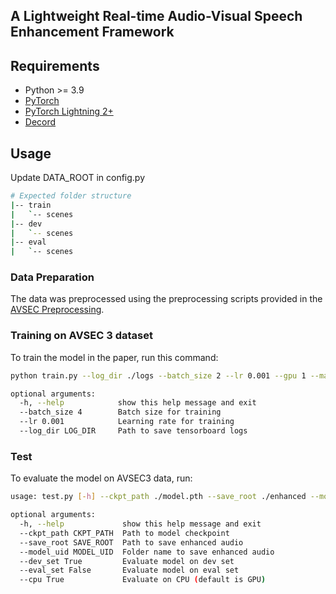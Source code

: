 ## A Lightweight Real-time Audio-Visual Speech Enhancement Framework

## Requirements
* Python >= 3.9
* [PyTorch](https://pytorch.org/)
* [PyTorch Lightning 2+](https://lightning.ai/docs/pytorch/latest/)
* [Decord](https://github.com/dmlc/decord)

## Usage
Update DATA_ROOT in config.py 
```bash
# Expected folder structure
|-- train
|   `-- scenes
|-- dev
|   `-- scenes
|-- eval
|   `-- scenes
```

### Data Preparation
The data was preprocessed using the preprocessing scripts provided in the [AVSEC Preprocessing](https://github.com/cogmhear/avsec_preprocessing/).

### Training on AVSEC 3 dataset

To train the model in the paper, run this command:
```bash
python train.py --log_dir ./logs --batch_size 2 --lr 0.001 --gpu 1 --max_epochs 20

optional arguments:
  -h, --help            show this help message and exit
  --batch_size 4        Batch size for training
  --lr 0.001            Learning rate for training
  --log_dir LOG_DIR     Path to save tensorboard logs
```

### Test

To evaluate the model on AVSEC3 data, run:
```bash
usage: test.py [-h] --ckpt_path ./model.pth --save_root ./enhanced --model_uid avse [--dev_set False] [--eval_set True] [--cpu True]

optional arguments:
  -h, --help             show this help message and exit
  --ckpt_path CKPT_PATH  Path to model checkpoint
  --save_root SAVE_ROOT  Path to save enhanced audio
  --model_uid MODEL_UID  Folder name to save enhanced audio
  --dev_set True         Evaluate model on dev set
  --eval_set False       Evaluate model on eval set
  --cpu True             Evaluate on CPU (default is GPU)
```